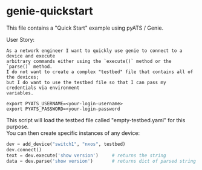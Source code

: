 # genie-quickstart

This file contains a "Quick Start" example using pyATS / Genie.  

User Story:

    As a network engineer I want to quickly use genie to connect to a device and execute
    arbitrary commands either using the `execute()` method or the `parse()` method.
    I do not want to create a complex "testbed" file that contains all of the devices;
    but I do want to use the testbed file so that I can pass my credentials via environment
    variables.  

```shell script
export PYATS_USERNAME=<your-login-username>
export PYATS_PASSWORD=<your-login-password
```    

This script will load the testbed file called "empty-testbed.yaml" for this purpose.    
You can then create specific instances of any device:

```python
dev = add_device("switch1", "nxos", testbed)
dev.connect()
text = dev.execute('show version')     # returns the string
data = dev.parse('show version')       # returns dict of parsed string
```    
